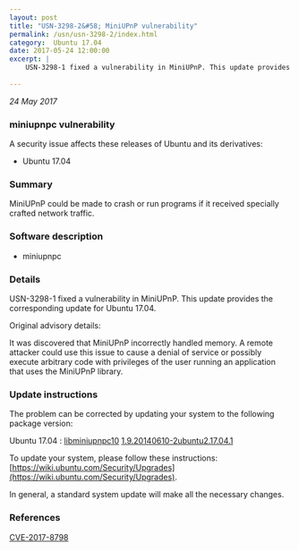 ```yaml
---
layout: post
title: "USN-3298-2&#58; MiniUPnP vulnerability"
permalink: /usn/usn-3298-2/index.html
category:  Ubuntu 17.04
date: 2017-05-24 12:00:00
excerpt: |
    USN-3298-1 fixed a vulnerability in MiniUPnP. This update provides the corresponding update for Ubuntu 17.04.
    
--- 
```

 
 

*24 May 2017*

### miniupnpc vulnerability

A security issue affects these releases of Ubuntu and its derivatives:

* Ubuntu 17.04

### Summary

MiniUPnP could be made to crash or run programs if it received specially crafted network traffic.

### Software description

* miniupnpc 

### Details

USN-3298-1 fixed a vulnerability in MiniUPnP. This update provides the corresponding update for Ubuntu 17.04.

Original advisory details:

 It was discovered that MiniUPnP incorrectly handled memory. A remote attacker could use this issue to cause a denial of service or possibly execute arbitrary code with privileges of the user running an application that uses the MiniUPnP library. 

### Update instructions

The problem can be corrected by updating your system to the following package version:

Ubuntu 17.04
 : [libminiupnpc10](https://launchpad.net/ubuntu/+source/miniupnpc) <span> [1.9.20140610-2ubuntu2.17.04.1](https://launchpad.net/ubuntu/+source/miniupnpc/1.9.20140610-2ubuntu2.17.04.1) </span> 

To update your system, please follow these instructions: [https://wiki.ubuntu.com/Security/Upgrades](https://wiki.ubuntu.com/Security/Upgrades).

In general, a standard system update will make all the necessary changes. 

### References

 
 [CVE-2017-8798](http://people.ubuntu.com/~ubuntu-security/cve/CVE-2017-8798)
 

